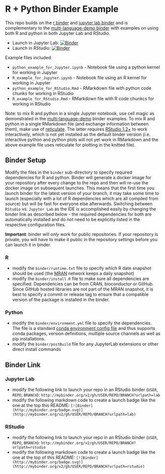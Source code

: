 # R + Python Binder Example

This repo builds on the [r binder](https://github.com/binder-examples/r) and [jupyter lab binder](https://github.com/binder-examples/jupyterlab) and is complementary to the [multi-language-demo binder](https://github.com/binder-examples/multi-language-demo) with examples on using both R and python in both Jupyter Lab and RStudio.

 - Launch in Jupyter Lab: [![Binder](http://mybinder.org/badge.svg)](http://mybinder.org/v2/gh/Elshafa/r_with_Python/master?urlpath=lab)
 - Launch in RStudio: [![Binder](http://mybinder.org/badge.svg)](http://mybinder.org/v2/gh/Elshafa/r_with_Python/master?urlpath=rstudio)

Example files included:

 - `python_example_for_Jupyter.ipynb` - Notebook file using a python kernel for working in Jupyter
 - `R_example_for_Jupyter.ipynb` - Notebook file using an R kernel for working in Jupyter
 - `python_example_for_RStudio.Rmd` - RMarkdown file with python code chunks for working in RStudio
 - `R_example_for_RStudio.Rmd` - RMarkdown file with R code chunkcs for working in RStudio

Note: to mix R and python in a single Jupyter notebook, use cell magic as demonstrated in the [multi-language-demo](https://github.com/binder-examples/multi-language-demo) binder examples. To mix R and python in a single RMarkdown file (and exchange information between them), make use of [reticulate](https://rstudio.github.io/reticulate/). The latter requires [RStudio 1.2+](https://www.rstudio.com/products/rstudio/download/preview/) to work interactively, which is not yet installed as the default binder version (i.e. interactive python and python plots will not yet work in RMarkdown and the above example file uses reticulate for plotting in the knitted file).

## Binder Setup

Modify the files in the `binder` sub-directory to specify required dependencies for R and python. Binder will generate a docker image for your repository after every change to the repo and then will re-use the docker image on subsequent launches. This means that the first time you launch binder for the latest version of your branch, it may take some time to launch (especially with a lot of R dependencies which are all compiled from source) but will be fast for everyone else afterwards. Switching between `RStudio` vs. `Jupyter Lab` as the IDE is accomplished easily by changing the binder link as described below - the required dependencies for both are automatically installed and do not need to be explicitly listed in the respective configuration files.

**Important**: binder will *only* work for public repositories. If your repository is private, you will have to make it public in the repository settings before you can launch it in binder.

### R
 - modify the `binder/runtime.txt` file to specify which R date snapshot should be used (the [MRAN](https://mran.microsoft.com/documents/rro/reproducibility) network keeps a daily snapshot)
 - modify the `binder/install.R` file to make sure all dependencies are specified. Dependencies can be from CRAN, bioconductor or GitHub. Since GitHub hosted libraries are not part of the MRAN snapshot, it is best to specify a commit or release tag to ensure that a compatible version of the package is installed in the binder.

### Python

 - modify the `binder/environment.yml` file to specify the dependencies. The file is a standard [conda environment config file](https://conda.io/docs/user-guide/tasks/manage-environments.html#create-env-file-manually) and thus supports conda packages, version definitions, multiple source channels as well as pip installations.
 - modify the `binder/postBuild` file for any JupyterLab extensions or other direct install commands

## Binder Link

### Jupyter Lab

 - modify the following link to launch your repo in an RStudio binder (`USER`, `REPO`, `BRANCH`): `http://mybinder.org/v2/gh/USER/REPO/BRANCH?urlpath=lab`
 - modify the following markdown code to create a launch badge like the one at the top this README: `[![Binder](http://mybinder.org/badge.svg)](http://mybinder.org/v2/gh/USER/REPO/BRANCH?urlpath=lab)`

### RStudio

 - modify the following link to launch your repo in an RStudio binder (`USER`, `REPO`, `BRANCH`): `http://mybinder.org/v2/gh/USER/REPO/BRANCH?urlpath=rstudio`
 - modify the following markdown code to create a launch badge like the one at the top of this README: `[![Binder](http://mybinder.org/badge.svg)](http://mybinder.org/v2/gh/USER/REPO/BRANCH?urlpath=rstudio)`
